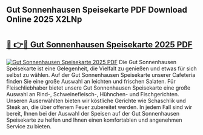 ## Gut Sonnenhausen Speisekarte PDF Download Online 2025 X2LNp

# <h2><a href="http://gcbqpl.nevu.top/?p=Gut+Sonnenhausen+Speisekarte">🔗 👉🔴 Gut Sonnenhausen Speisekarte 2025 PDF</a></h2>

[![Gut Sonnenhausen Speisekarte 2025 PDF](https://i.imgur.com/dBaPXMq.png)](http://gcbqpl.nevu.top/?p=Gut+Sonnenhausen+Speisekarte)
Die Gut Sonnenhausen Speisekarte ist eine Gelegenheit, die Vielfalt zu genießen und etwas für sich selbst zu wählen. Auf der Gut Sonnenhausen Speisekarte unserer Cafeteria finden Sie eine große Auswahl an leichten und frischen Salaten. Für Fleischliebhaber bietet unsere Gut Sonnenhausen Speisekarte eine große Auswahl an Rind-, Schweinefleisch-, Hühnchen- und Fischgerichten. Unseren Auserwählten bieten wir köstliche Gerichte wie Schaschlik und Steak an, die über offenem Feuer zubereitet werden. In jedem Fall sind wir bereit, Ihnen bei der Auswahl der Speisen auf der Gut Sonnenhausen Speisekarte zu helfen und Ihnen einen komfortablen und angenehmen Service zu bieten.
